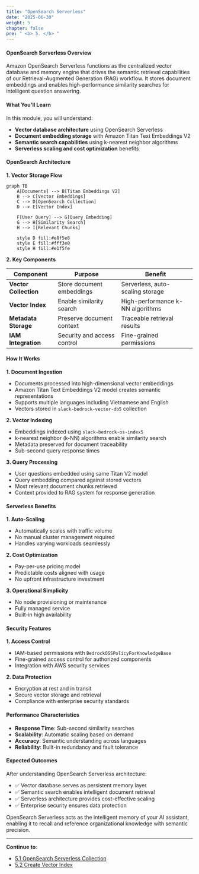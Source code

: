 ```yaml
---
title: "OpenSearch Serverless"
date: "2025-06-30"
weight: 5
chapter: false
pre: " <b> 5. </b> "
---
```


#### OpenSearch Serverless Overview

Amazon OpenSearch Serverless functions as the centralized vector database and memory engine that drives the semantic retrieval capabilities of our Retrieval-Augmented Generation (RAG) workflow. It stores document embeddings and enables high-performance similarity searches for intelligent question answering.

#### What You'll Learn

In this module, you will understand:

- **Vector database architecture** using OpenSearch Serverless
- **Document embedding storage** with Amazon Titan Text Embeddings V2
- **Semantic search capabilities** using k-nearest neighbor algorithms
- **Serverless scaling and cost optimization** benefits

#### OpenSearch Architecture

**1. Vector Storage Flow**

```mermaid
graph TB
    A[Documents] --> B[Titan Embeddings V2]
    B --> C[Vector Embeddings]
    C --> D[OpenSearch Collection]
    D --> E[Vector Index]

    F[User Query] --> G[Query Embedding]
    G --> H[Similarity Search]
    H --> I[Relevant Chunks]

    style D fill:#e8f5e8
    style E fill:#fff3e0
    style H fill:#e1f5fe
```

**2. Key Components**

| Component             | Purpose                     | Benefit                          |
| --------------------- | --------------------------- | -------------------------------- |
| **Vector Collection** | Store document embeddings   | Serverless, auto-scaling storage |
| **Vector Index**      | Enable similarity search    | High-performance k-NN algorithms |
| **Metadata Storage**  | Preserve document context   | Traceable retrieval results      |
| **IAM Integration**   | Security and access control | Fine-grained permissions         |

#### How It Works

**1. Document Ingestion**

- Documents processed into high-dimensional vector embeddings
- Amazon Titan Text Embeddings V2 model creates semantic representations
- Supports multiple languages including Vietnamese and English
- Vectors stored in `slack-bedrock-vector-db5` collection

**2. Vector Indexing**

- Embeddings indexed using `slack-bedrock-os-index5`
- k-nearest neighbor (k-NN) algorithms enable similarity search
- Metadata preserved for document traceability
- Sub-second query response times

**3. Query Processing**

- User questions embedded using same Titan V2 model
- Query embedding compared against stored vectors
- Most relevant document chunks retrieved
- Context provided to RAG system for response generation

#### Serverless Benefits

**1. Auto-Scaling**

- Automatically scales with traffic volume
- No manual cluster management required
- Handles varying workloads seamlessly

**2. Cost Optimization**

- Pay-per-use pricing model
- Predictable costs aligned with usage
- No upfront infrastructure investment

**3. Operational Simplicity**

- No node provisioning or maintenance
- Fully managed service
- Built-in high availability

#### Security Features

**1. Access Control**

- IAM-based permissions with `BedrockOSSPolicyForKnowledgeBase`
- Fine-grained access control for authorized components
- Integration with AWS security services

**2. Data Protection**

- Encryption at rest and in transit
- Secure vector storage and retrieval
- Compliance with enterprise security standards

#### Performance Characteristics

- **Response Time**: Sub-second similarity searches
- **Scalability**: Automatic scaling based on demand
- **Accuracy**: Semantic understanding across languages
- **Reliability**: Built-in redundancy and fault tolerance

#### Expected Outcomes

After understanding OpenSearch Serverless architecture:

- ✅ Vector database serves as persistent memory layer
- ✅ Semantic search enables intelligent document retrieval
- ✅ Serverless architecture provides cost-effective scaling
- ✅ Enterprise security ensures data protection

OpenSearch Serverless acts as the intelligent memory of your AI assistant, enabling it to recall and reference organizational knowledge with semantic precision.

---

**Continue to**:

- [5.1 OpenSearch Serverless Collection](../5-opensearch/5.1-collection)
- [5.2 Create Vector Index](../5-opensearch/5.2-vector_index)
